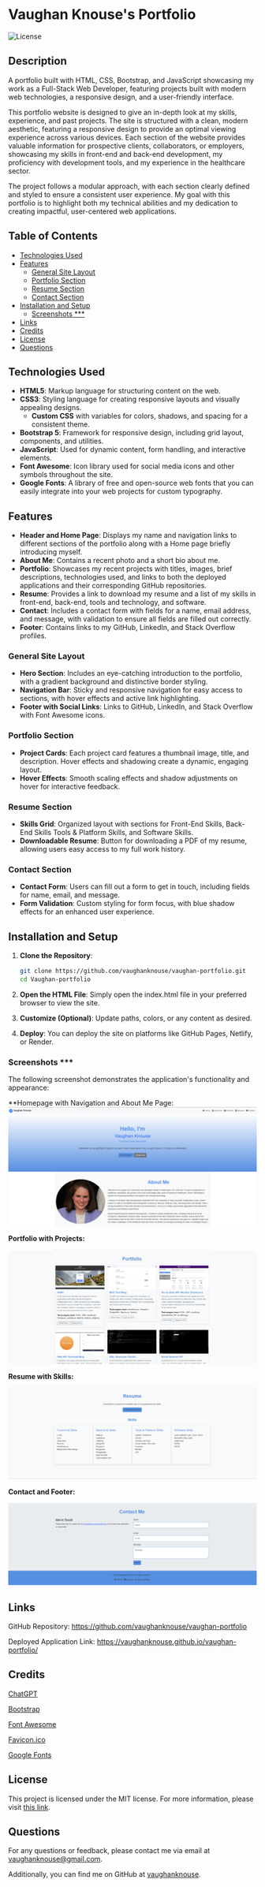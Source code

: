 # Vaughan Knouse's Portfolio <!-- omit in toc -->

![License](https://img.shields.io/badge/License-MIT-blue.svg)

## Description <!-- omit in toc -->

A portfolio built with HTML, CSS, Bootstrap, and JavaScript showcasing my work as a Full-Stack Web Developer, featuring projects built with modern web technologies, a responsive design, and a user-friendly interface.

This portfolio website is designed to give an in-depth look at my skills, experience, and past projects. The site is structured with a clean, modern aesthetic, featuring a responsive design to provide an optimal viewing experience across various devices. Each section of the website provides valuable information for prospective clients, collaborators, or employers, showcasing my skills in front-end and back-end development, my proficiency with development tools, and my experience in the healthcare sector.

The project follows a modular approach, with each section clearly defined and styled to ensure a consistent user experience. My goal with this portfolio is to highlight both my technical abilities and my dedication to creating impactful, user-centered web applications.

## Table of Contents <!-- omit in toc -->

- [Technologies Used](#technologies-used)
- [Features](#features)
  - [General Site Layout](#general-site-layout)
  - [Portfolio Section](#portfolio-section)
  - [Resume Section](#resume-section)
  - [Contact Section](#contact-section)
- [Installation and Setup](#installation-and-setup)
  - [Screenshots \*\*\*](#screenshots-)
- [Links](#links)
- [Credits](#credits)
- [License](#license)
- [Questions](#questions)

## Technologies Used

- **HTML5**: Markup language for structuring content on the web.
- **CSS3**: Styling language for creating responsive layouts and visually appealing designs.
  - **Custom CSS** with variables for colors, shadows, and spacing for a consistent theme.
- **Bootstrap 5**: Framework for responsive design, including grid layout, components, and utilities.
- **JavaScript**: Used for dynamic content, form handling, and interactive elements.
- **Font Awesome**: Icon library used for social media icons and other symbols throughout the site.
- **Google Fonts**: A library of free and open-source web fonts that you can easily integrate into your web projects for custom typography.

## Features

- **Header and Home Page**: Displays my name and navigation links to different sections of the portfolio along with a Home page briefly introducing myself.
- **About Me**: Contains a recent photo and a short bio about me.
- **Portfolio**: Showcases my recent projects with titles, images, brief descriptions, technologies used, and links to both the deployed applications and their corresponding GitHub repositories.
- **Resume**: Provides a link to download my resume and a list of my skills in front-end, back-end, tools and technology, and software.
- **Contact**: Includes a contact form with fields for a name, email address, and message, with validation to ensure all fields are filled out correctly.
- **Footer**: Contains links to my GitHub, LinkedIn, and Stack Overflow profiles.

### General Site Layout

- **Hero Section**: Includes an eye-catching introduction to the portfolio, with a gradient background and distinctive border styling.
- **Navigation Bar**: Sticky and responsive navigation for easy access to sections, with hover effects and active link highlighting.
- **Footer with Social Links**: Links to GitHub, LinkedIn, and Stack Overflow with Font Awesome icons.

### Portfolio Section

- **Project Cards**: Each project card features a thumbnail image, title, and description. Hover effects and shadowing create a dynamic, engaging layout.
- **Hover Effects**: Smooth scaling effects and shadow adjustments on hover for interactive feedback.

### Resume Section

- **Skills Grid**: Organized layout with sections for Front-End Skills, Back-End Skills Tools & Platform Skills, and Software Skills.
- **Downloadable Resume**: Button for downloading a PDF of my resume, allowing users easy access to my full work history.

### Contact Section

- **Contact Form**: Users can fill out a form to get in touch, including fields for name, email, and message.
- **Form Validation**: Custom styling for form focus, with blue shadow effects for an enhanced user experience.

## Installation and Setup

1. **Clone the Repository**:

   ```bash
   git clone https://github.com/vaughanknouse/vaughan-portfolio.git
   cd Vaughan-portfolio
   ```

2. **Open the HTML File**: Simply open the index.html file in your preferred browser to view the site.
3. **Customize (Optional)**: Update paths, colors, or any content as desired.
4. **Deploy**: You can deploy the site on platforms like GitHub Pages, Netlify, or Render.

### Screenshots \*\*\*

The following screenshot demonstrates the application's functionality and appearance:

\*\*Homepage with Navigation and About Me Page:
![Image of Homepage with Header and About Me.](assets/images/portfolio-image-home-header-about-me.png)

**Portfolio with Projects:**

![Image of Portfolio with Projects.](assets/images/portfolio-image-portfolio.png)

**Resume with Skills:**

![Image of Resume with Skills.](assets/images/portfolio-image-resume.png)

**Contact and Footer:**

![Image of Contact with Footer.](assets/images/portfolio-image-contact-footer.png)

## Links

GitHub Repository: <https://github.com/vaughanknouse/vaughan-portfolio>

Deployed Application Link: <https://vaughanknouse.github.io/vaughan-portfolio/>

## Credits

[ChatGPT](https://chatgpt.com/?oai-dm=1)

[Bootstrap](https://getbootstrap.com/)

[Font Awesome](https://fontawesome.com/icons/link?s=solid)

[Favicon.ico](https://favicon.io/)

[Google Fonts](https://fonts.google.com/)

## License

This project is licensed under the MIT license. For more information, please visit [this link](https://opensource.org/licenses/MIT).

## Questions

For any questions or feedback, please contact me via email at <vaughanknouse@gmail.com>.

Additionally, you can find me on GitHub at [vaughanknouse](https://github.com/vaughanknouse).
